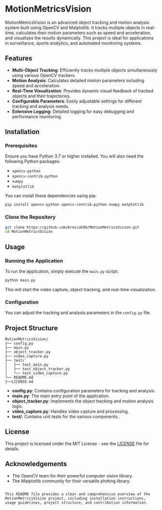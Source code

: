 # MotionMetricsVision

MotionMetricsVision is an advanced object tracking and motion analysis system built using OpenCV and Matplotlib. It tracks multiple objects in real-time, calculates their motion parameters such as speed and acceleration, and visualizes the results dynamically. This project is ideal for applications in surveillance, sports analytics, and automated monitoring systems.

## Features

- **Multi-Object Tracking**: Efficiently tracks multiple objects simultaneously using various OpenCV trackers.
- **Motion Analysis**: Calculates detailed motion parameters including speed and acceleration.
- **Real-Time Visualization**: Provides dynamic visual feedback of tracked objects and their trajectories.
- **Configurable Parameters**: Easily adjustable settings for different tracking and analysis needs.
- **Extensive Logging**: Detailed logging for easy debugging and performance monitoring.

## Installation

### Prerequisites

Ensure you have Python 3.7 or higher installed. You will also need the following Python packages:

- `opencv-python`
- `opencv-contrib-python`
- `numpy`
- `matplotlib`

You can install these dependencies using pip:

```sh
pip install opencv-python opencv-contrib-python numpy matplotlib
```

### Clone the Repository

```sh
git clone https://github.com/brosiah96/MotionMetricsVision.git
cd MotionMetricsVision
```

## Usage

### Running the Application

To run the application, simply execute the `main.py` script:

```sh
python main.py
```

This will start the video capture, object tracking, and real-time visualization.

### Configuration

You can adjust the tracking and analysis parameters in the `config.py` file.

## Project Structure

```
MotionMetricsVision/
├── config.py
├── main.py
├── object_tracker.py
├── video_capture.py
├── test/
│   ├── test_main.py
│   ├── test_object_tracker.py
│   └── test_video_capture.py
└── README.md
├──LICENSE.md
```

- **config.py**: Contains configuration parameters for tracking and analysis.
- **main.py**: The main entry point of the application.
- **object_tracker.py**: Implements the object tracking and motion analysis logic.
- **video_capture.py**: Handles video capture and processing.
- **test/**: Contains unit tests for the various components.


## License

This project is licensed under the MIT License - see the [LICENSE](LICENSE) file for details.

## Acknowledgements

- The OpenCV team for their powerful computer vision library.
- The Matplotlib community for their versatile plotting library.

```

This README file provides a clear and comprehensive overview of the MotionMetricsVision project, including installation instructions, usage guidelines, project structure, and contribution information.
